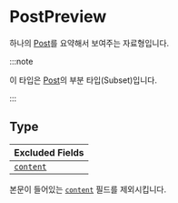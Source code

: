 # PostPreview

하나의 [Post](./post.md)를 요약해서 보여주는 자료형입니다.

:::note

이 타입은 [Post](./post.md)의 부분 타입(Subset)입니다.

:::

## Type

| Excluded Fields                |
| ------------------------------ |
| [`content`](./post.md#content) |

본문이 들어있는 [`content`](./post.md#content) 필드를 제외시킵니다.
